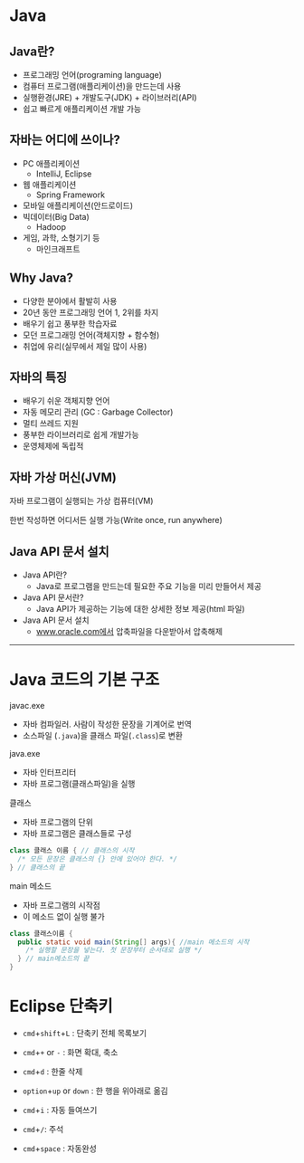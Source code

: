 # Java

## Java란?

- 프로그래밍 언어(programing language)
- 컴퓨터 프로그램(애플리케이션)을 만드는데 사용
- 실행환경(JRE) + 개발도구(JDK) + 라이브러리(API)
- 쉽고 빠르게 애플리케이션 개발 가능



## 자바는 어디에 쓰이나?

- PC 애플리케이션
  - IntelliJ, Eclipse
- 웹 애플리케이션
  - Spring Framework
- 모바일 애플리케이션(안드로이드)
- 빅데이터(Big Data)
  - Hadoop
- 게임, 과학, 소형기기 등
  - 마인크래프트



## Why Java?

- 다양한 분야에서 활발히 사용
- 20년 동안 프로그래밍 언어 1, 2위를 차지
- 배우기 쉽고 풍부한 학습자료
- 모던 프로그래밍 언어(객체지향 + 함수형)
- 취업에 유리(실무에서 제일 많이 사용)





## 자바의 특징

- 배우기 쉬운 객체지향 언어
- 자동 메모리 관리 (GC : Garbage Collector)
- 멀티 쓰레드 지원
- 풍부한 라이브러리로 쉽게 개발가능
- 운영체제에 독립적



## 자바 가상 머신(JVM)

자바 프로그램이 실행되는 가상 컴퓨터(VM)

한번 작성하면 어디서든 실행 가능(Write once, run anywhere)





## Java API 문서 설치

- Java API란?
  - Java로 프로그램을 만드는데 필요한 주요 기능을 미리 만들어서 제공
- Java API 문서란?
  - Java API가 제공하는 기능에 대한 상세한 정보 제공(html 파일)
- Java API 문서 설치
  - www.oracle.com에서 압축파일을 다운받아서 압축해제









---

# Java 코드의 기본 구조

javac.exe

- 자바 컴파일러. 사람이 작성한 문장을 기계어로 번역
- 소스파일 (`.java`)을 클래스 파일(`.class`)로 변환

java.exe

- 자바 인터프리터
- 자바 프로그램(클래스파일)을 실행

클래스

- 자바 프로그램의 단위
- 자바 프로그램은 클래스들로 구성

```java
class 클래스 이름 { // 클래스의 시작
  /* 모든 문장은 클래스의 {} 안에 있어야 한다. */
} // 클래스의 끝
```

main 메소드

- 자바 프로그램의 시작점
- 이 메소드 없이 실행 불가

```java
class 클래스이름 {
  public static void main(String[] args){ //main 메소드의 시작
    /* 실행할 문장을 넣는다. 첫 문장부터 순서대로 실행 */
  } // main메소드의 끝
}
```



# Eclipse 단축키

- `cmd`+`shift`+`L` : 단축키 전체 목록보기

- `cmd`+`+` or `-` : 화면 확대, 축소
- `cmd`+`d` : 한줄 삭제
- `option`+`up` or `down` : 한 행을 위아래로 옮김
- `cmd`+`i` : 자동 들여쓰기
- `cmd`+`/`: 주석
- `cmd`+`space` : 자동완성

















